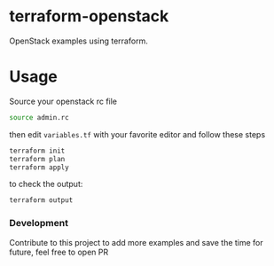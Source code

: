 # terraform-openstack

OpenStack examples using terraform. 

# Usage
Source your openstack rc file
```sh
source admin.rc
```
then edit `variables.tf` with your favorite editor and follow these steps

```sh
terraform init
terraform plan
terraform apply 
```
to check the output:
```sh
terraform output
```
### Development
Contribute to this project to add more examples and save the time for future, feel
free to open PR
